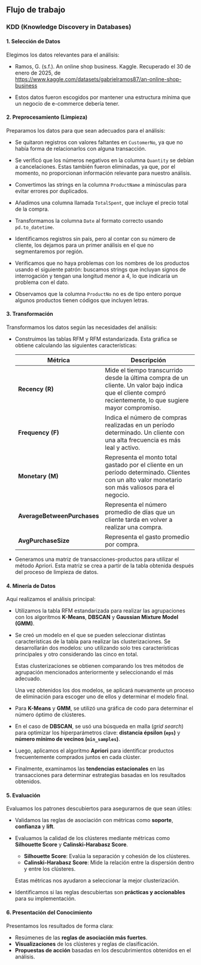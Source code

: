 ## Flujo de trabajo
### KDD (Knowledge Discovery in Databases)

#### 1. Selección de Datos
Elegimos los datos relevantes para el análisis:

* Ramos, G. (s.f.). An online shop business. Kaggle. Recuperado el 30 de enero de 2025, de https://www.kaggle.com/datasets/gabrielramos87/an-online-shop-business

* Estos datos fueron escogidos por mantener una estructura mínima que un negocio de e-commerce debería tener.

#### 2. Preprocesamiento (Limpieza)
Preparamos los datos para que sean adecuados para el análisis:

- Se quitaron registros con valores faltantes en `CustomerNo`, ya que no había forma de relacionarlos con alguna transacción.  

- Se verificó que los números negativos en la columna `Quantity` se debían a cancelaciones. Estas también fueron eliminadas, ya que, por el momento, no proporcionan información relevante para nuestro análisis.  

- Convertimos las strings en la columna `ProductName` a minúsculas para evitar errores por duplicados.  

- Añadimos una columna llamada `TotalSpent`, que incluye el precio total de la compra.  

- Transformamos la columna `Date` al formato correcto usando `pd.to_datetime`.  

- Identificamos registros sin país, pero al contar con su número de cliente, los dejamos para un primer análisis en el que no segmentaremos por región.  

- Verificamos que no haya problemas con los nombres de los productos usando el siguiente patrón: buscamos strings que incluyan signos de interrogación y tengan una longitud menor a 4, lo que indicaría un problema con el dato.  

- Observamos que la columna `ProductNo` no es de tipo entero porque algunos productos tienen códigos que incluyen letras.  

#### 3. Transformación
Transformamos los datos según las necesidades del análisis:  

* Construimos las tablas RFM y RFM estandarizada. Esta gráfica se obtiene calculando las siguientes características:  

    | Métrica                  | Descripción |
    |--------------------------|------------|
    | **Recency (R)**          | Mide el tiempo transcurrido desde la última compra de un cliente. Un valor bajo indica que el cliente compró recientemente, lo que sugiere mayor compromiso. |
    | **Frequency (F)**        | Indica el número de compras realizadas en un período determinado. Un cliente con una alta frecuencia es más leal y activo. |
    | **Monetary (M)**         | Representa el monto total gastado por el cliente en un período determinado. Clientes con un alto valor monetario son más valiosos para el negocio. |
    | **AverageBetweenPurchases** | Representa el número promedio de días que un cliente tarda en volver a realizar una compra. |
    | **AvgPurchaseSize**      | Representa el gasto promedio por compra. |

* Generamos una matriz de transacciones-productos para utilizar el método Apriori. Esta matriz se crea a partir de la tabla obtenida después del proceso de limpieza de datos.

#### 4. Minería de Datos  
Aquí realizamos el análisis principal:  

* Utilizamos la tabla RFM estandarizada para realizar las agrupaciones con los algoritmos **K-Means**, **DBSCAN** y **Gaussian Mixture Model (GMM)**.  

* Se creó un modelo en el que se pueden seleccionar distintas características de la tabla para realizar las clusterizaciones. Se desarrollarán dos modelos: uno utilizando solo tres características principales y otro considerando las cinco en total.  

    Estas clusterizaciones se obtienen comparando los tres métodos de agrupación mencionados anteriormente y seleccionando el más adecuado.  

    Una vez obtenidos los dos modelos, se aplicará nuevamente un proceso de eliminación para escoger uno de ellos y determinar el modelo final.  

* Para **K-Means** y **GMM**, se utilizó una gráfica de codo para determinar el número óptimo de clústeres.  
* En el caso de **DBSCAN**, se usó una búsqueda en malla (*grid search*) para optimizar los hiperparámetros clave: **distancia épsilon (`eps`)** y **número mínimo de vecinos (`min_samples`)**.  


* Luego, aplicamos el algoritmo **Apriori** para identificar productos frecuentemente comprados juntos en cada clúster.  

* Finalmente, examinamos las **tendencias estacionales** en las transacciones para determinar estrategias basadas en los resultados obtenidos.  


#### 5. Evaluación  

Evaluamos los patrones descubiertos para asegurarnos de que sean útiles:  

* Validamos las reglas de asociación con métricas como **soporte**, **confianza** y **lift**.  
* Evaluamos la calidad de los clústeres mediante métricas como **Silhouette Score** y **Calinski-Harabasz Score**. 
    - **Silhouette Score**: Evalúa la separación y cohesión de los clústeres.  
    - **Calinski-Harabasz Score**: Mide la relación entre la dispersión dentro y entre los clústeres.  

  Estas métricas nos ayudaron a seleccionar la mejor clusterización.  
* Identificamos si las reglas descubiertas son **prácticas y accionables** para su implementación.

#### 6. Presentación del Conocimiento  

Presentamos los resultados de forma clara:  

* Resúmenes de las **reglas de asociación más fuertes**.  
* **Visualizaciones** de los clústeres y reglas de clasificación.  
* **Propuestas de acción** basadas en los descubrimientos obtenidos en el análisis.  

